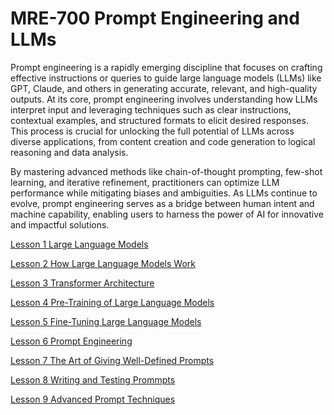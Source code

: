 # MRE-700 Prompt Engineering and LLMs
Prompt engineering is a rapidly emerging discipline that focuses on crafting effective instructions or queries to guide large language models (LLMs) like GPT, Claude, and others in generating accurate, relevant, and high-quality outputs. At its core, prompt engineering involves understanding how LLMs interpret input and leveraging techniques such as clear instructions, contextual examples, and structured formats to elicit desired responses. This process is crucial for unlocking the full potential of LLMs across diverse applications, from content creation and code generation to logical reasoning and data analysis. 

By mastering advanced methods like chain-of-thought prompting, few-shot learning, and iterative refinement, practitioners can optimize LLM performance while mitigating biases and ambiguities. As LLMs continue to evolve, prompt engineering serves as a bridge between human intent and machine capability, enabling users to harness the power of AI for innovative and impactful solutions.


[Lesson 1 Large Language Models](Lesson_01/Readme.md)

[Lesson 2 How Large Language Models Work](Lesson_02/Readme.md)

[Lesson 3 Transformer Architecture](Lesson_03/Readme.md)

[Lesson 4 Pre-Training of Large Language Models](Lesson_04/Readme.md)

[Lesson 5 Fine-Tuning Large Language Models](Lesson_05/Readme.md)

[Lesson 6 Prompt Engineering](Lesson_06/Readme.md)

[Lesson 7 The Art of Giving Well-Defined Prompts](Lesson_07/Readme.md)

[Lesson 8 Writing and Testing Prommpts](Lesson_08/Readme.md)

[Lesson 9 Advanced Prompt Techniques](Lesson_09/Readme.md)
